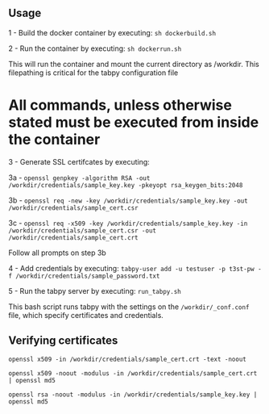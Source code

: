 

## Usage


1 - Build the docker container by executing:
`sh dockerbuild.sh`

2 - Run the container by executing:
`sh dockerrun.sh`

This will run the container and mount the current directory as /workdir. This filepathing is critical for the tabpy configuration file

# All commands, unless otherwise stated must be executed from inside the container

3 - Generate SSL certifcates by executing:

3a - `openssl genpkey -algorithm RSA -out /workdir/credentials/sample_key.key -pkeyopt rsa_keygen_bits:2048`

3b - `openssl req -new -key /workdir/credentials/sample_key.key -out /workdir/credentials/sample_cert.csr`

3c - `openssl req -x509 -key /workdir/credentials/sample_key.key -in /workdir/credentials/sample_cert.csr -out /workdir/credentials/sample_cert.crt`

Follow all prompts on step 3b

4 - Add credentials by executing:
`tabpy-user add -u testuser -p t3st-pw -f /workdir/credentials/sample_password.txt`

5 - Run the tabpy server by executing:
`run_tabpy.sh`

This bash script runs tabpy with the settings on the `/workdir/_conf.conf` file, which specify certificates and credentials.


## Verifying certificates

`openssl x509 -in /workdir/credentials/sample_cert.crt -text -noout`

`openssl x509 -noout -modulus -in /workdir/credentials/sample_cert.crt | openssl md5`

`openssl rsa -noout -modulus -in /workdir/credentials/sample_key.key | openssl md5`


